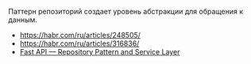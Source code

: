 Паттерн репозиторий создает уровень абстракции для обращения к данным. 

- https://habr.com/ru/articles/248505/
- https://habr.com/ru/articles/316836/
- [Fast API — Repository Pattern and Service Layer](https://medium.com/@kacperwlodarczyk/fast-api-repository-pattern-and-service-layer-dad43354f07a)
